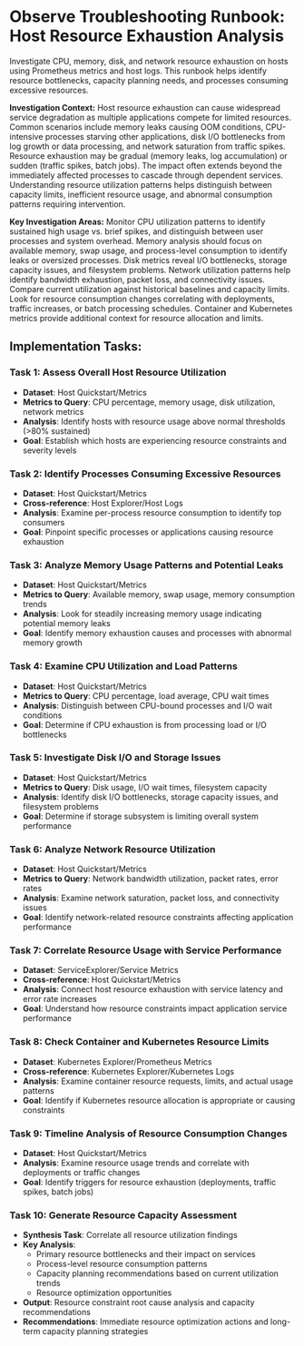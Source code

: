 # Observe Troubleshooting Runbook: Host Resource Exhaustion Analysis

Investigate CPU, memory, disk, and network resource exhaustion on hosts using Prometheus metrics and host logs. This runbook helps identify resource bottlenecks, capacity planning needs, and processes consuming excessive resources.

**Investigation Context:** Host resource exhaustion can cause widespread service degradation as multiple applications compete for limited resources. Common scenarios include memory leaks causing OOM conditions, CPU-intensive processes starving other applications, disk I/O bottlenecks from log growth or data processing, and network saturation from traffic spikes. Resource exhaustion may be gradual (memory leaks, log accumulation) or sudden (traffic spikes, batch jobs). The impact often extends beyond the immediately affected processes to cascade through dependent services. Understanding resource utilization patterns helps distinguish between capacity limits, inefficient resource usage, and abnormal consumption patterns requiring intervention.

**Key Investigation Areas:** Monitor CPU utilization patterns to identify sustained high usage vs. brief spikes, and distinguish between user processes and system overhead. Memory analysis should focus on available memory, swap usage, and process-level consumption to identify leaks or oversized processes. Disk metrics reveal I/O bottlenecks, storage capacity issues, and filesystem problems. Network utilization patterns help identify bandwidth exhaustion, packet loss, and connectivity issues. Compare current utilization against historical baselines and capacity limits. Look for resource consumption changes correlating with deployments, traffic increases, or batch processing schedules. Container and Kubernetes metrics provide additional context for resource allocation and limits.

## Implementation Tasks:

### Task 1: Assess Overall Host Resource Utilization
- **Dataset**: Host Quickstart/Metrics
- **Metrics to Query**: CPU percentage, memory usage, disk utilization, network metrics
- **Analysis**: Identify hosts with resource usage above normal thresholds (>80% sustained)
- **Goal**: Establish which hosts are experiencing resource constraints and severity levels

### Task 2: Identify Processes Consuming Excessive Resources
- **Dataset**: Host Quickstart/Metrics
- **Cross-reference**: Host Explorer/Host Logs
- **Analysis**: Examine per-process resource consumption to identify top consumers
- **Goal**: Pinpoint specific processes or applications causing resource exhaustion

### Task 3: Analyze Memory Usage Patterns and Potential Leaks
- **Dataset**: Host Quickstart/Metrics
- **Metrics to Query**: Available memory, swap usage, memory consumption trends
- **Analysis**: Look for steadily increasing memory usage indicating potential memory leaks
- **Goal**: Identify memory exhaustion causes and processes with abnormal memory growth

### Task 4: Examine CPU Utilization and Load Patterns
- **Dataset**: Host Quickstart/Metrics
- **Metrics to Query**: CPU percentage, load average, CPU wait times
- **Analysis**: Distinguish between CPU-bound processes and I/O wait conditions
- **Goal**: Determine if CPU exhaustion is from processing load or I/O bottlenecks

### Task 5: Investigate Disk I/O and Storage Issues
- **Dataset**: Host Quickstart/Metrics
- **Metrics to Query**: Disk usage, I/O wait times, filesystem capacity
- **Analysis**: Identify disk I/O bottlenecks, storage capacity issues, and filesystem problems
- **Goal**: Determine if storage subsystem is limiting overall system performance

### Task 6: Analyze Network Resource Utilization
- **Dataset**: Host Quickstart/Metrics
- **Metrics to Query**: Network bandwidth utilization, packet rates, error rates
- **Analysis**: Examine network saturation, packet loss, and connectivity issues
- **Goal**: Identify network-related resource constraints affecting application performance

### Task 7: Correlate Resource Usage with Service Performance
- **Dataset**: ServiceExplorer/Service Metrics
- **Cross-reference**: Host Quickstart/Metrics
- **Analysis**: Connect host resource exhaustion with service latency and error rate increases
- **Goal**: Understand how resource constraints impact application service performance

### Task 8: Check Container and Kubernetes Resource Limits
- **Dataset**: Kubernetes Explorer/Prometheus Metrics
- **Cross-reference**: Kubernetes Explorer/Kubernetes Logs
- **Analysis**: Examine container resource requests, limits, and actual usage patterns
- **Goal**: Identify if Kubernetes resource allocation is appropriate or causing constraints

### Task 9: Timeline Analysis of Resource Consumption Changes
- **Dataset**: Host Quickstart/Metrics
- **Analysis**: Examine resource usage trends and correlate with deployments or traffic changes
- **Goal**: Identify triggers for resource exhaustion (deployments, traffic spikes, batch jobs)

### Task 10: Generate Resource Capacity Assessment
- **Synthesis Task**: Correlate all resource utilization findings
- **Key Analysis**:
  - Primary resource bottlenecks and their impact on services
  - Process-level resource consumption patterns
  - Capacity planning recommendations based on current utilization trends
  - Resource optimization opportunities
- **Output**: Resource constraint root cause analysis and capacity recommendations
- **Recommendations**: Immediate resource optimization actions and long-term capacity planning strategies